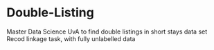 # Double-Listing
Master Data Science UvA to find double listings in short stays data set 
Recod linkage task, with fully unlabelled data
